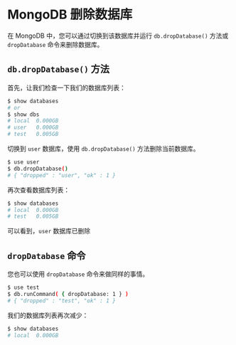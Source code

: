 # MongoDB 删除数据库

在 MongoDB 中，您可以通过切换到该数据库并运行 `db.dropDatabase()` 方法或 `dropDatabase` 命令来删除数据库。

## `db.dropDatabase()` 方法

首先，让我们检查一下我们的数据库列表：

```bash
$ show databases
# or
$ show dbs
# local  0.000GB
# user   0.000GB
# test   0.005GB
```

切换到 `user` 数据库，使用 `db.dropDatabase()` 方法删除当前数据库。

```bash
$ use user
$ db.dropDatabase()
# { "dropped" : "user", "ok" : 1 }
```

再次查看数据库列表：

```bash
$ show databases
# local  0.000GB
# test   0.005GB
```

可以看到，`user` 数据库已删除

## `dropDatabase` 命令

您也可以使用 `dropDatabase` 命令来做同样的事情。

```bash
$ use test
$ db.runCommand( { dropDatabase: 1 } )
# { "dropped" : "test", "ok" : 1 }
```

我们的数据库列表再次减少：

```bash
$ show databases
# local  0.000GB
```
